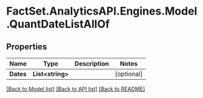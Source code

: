# FactSet.AnalyticsAPI.Engines.Model.QuantDateListAllOf

## Properties

Name | Type | Description | Notes
------------ | ------------- | ------------- | -------------
**Dates** | **List&lt;string&gt;** |  | [optional] 

[[Back to Model list]](../README.md#documentation-for-models) [[Back to API list]](../README.md#documentation-for-api-endpoints) [[Back to README]](../README.md)

